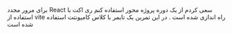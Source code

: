 برای مرور مجدد React سعی کردم از یک دوره پروژه محور استفاده کنم
ری اکت با استفاده از vite راه اندازی شده است
. در این تمرین یک تایمر  با  کلاس  کامپونتت استفاده شده است 

